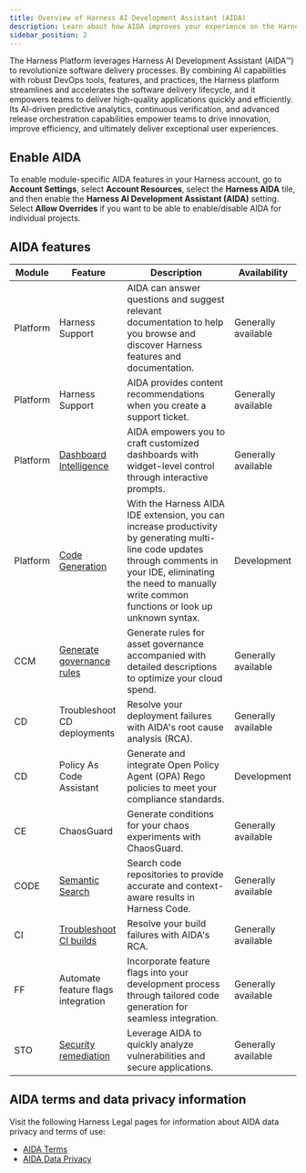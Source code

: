 ```yaml
---
title: Overview of Harness AI Development Assistant (AIDA)
description: Learn about how AIDA improves your experience on the Harness platform.
sidebar_position: 2
---
```


The Harness Platform leverages Harness AI Development Assistant (AIDA:tm:) to revolutionize software delivery processes. By combining AI capabilities with robust DevOps tools, features, and practices, the Harness platform streamlines and accelerates the software delivery lifecycle, and it empowers teams to deliver high-quality applications quickly and efficiently. Its AI-driven predictive analytics, continuous verification, and advanced release orchestration capabilities empower teams to drive innovation, improve efficiency, and ultimately deliver exceptional user experiences.

## Enable AIDA

To enable module-specific AIDA features in your Harness account, go to **Account Settings**, select **Account Resources**, select the **Harness AIDA** tile, and then enable the **Harness AI Development Assistant (AIDA)** setting. Select **Allow Overrides** if you want to be able to enable/disable AIDA for individual projects.

## AIDA features

| Module | Feature | Description | Availability |
| ------ | ------- | ----------- | ------------ |
| Platform | Harness Support | AIDA can answer questions and suggest relevant documentation to help you browse and discover Harness features and documentation. | Generally available |
| Platform | Harness Support | AIDA provides content recommendations when you create a support ticket. | Generally available |
| Platform | [Dashboard Intelligence](/docs/platform/dashboards/use-dashboard-intelligence-by-aida) | AIDA empowers you to craft customized dashboards with widget-level control through interactive prompts. | Generally available |
| Platform | [Code Generation](./aida-code-gen) | With the Harness AIDA IDE extension, you can increase productivity by generating multi-line code updates through comments in your IDE, eliminating the need to manually write common functions or look up unknown syntax. | Development |
| CCM | [Generate governance rules](/docs/category/harness-aida-for-asset-governance) | Generate rules for asset governance accompanied with detailed descriptions to optimize your cloud spend. | Generally available |
| CD | Troubleshoot CD deployments | Resolve your deployment failures with AIDA's root cause analysis (RCA). | Generally available |
| CD | Policy As Code Assistant | Generate and integrate Open Policy Agent (OPA) Rego policies to meet your compliance standards. | Development |
| CE | ChaosGuard | Generate conditions for your chaos experiments with ChaosGuard. | Generally available |
| CODE | [Semantic Search](/docs/code-repository/work-in-repos/semantic-search) | Search code repositories to provide accurate and context-aware results in Harness Code. | Generally available |
| CI | [Troubleshoot CI builds](/docs/continuous-integration/troubleshoot-ci/aida) | Resolve your build failures with AIDA's RCA. | Generally available |
| FF | Automate feature flags integration | Incorporate feature flags into your development process through tailored code generation for seamless integration. | Generally available |
| STO | [Security remediation](/docs/security-testing-orchestration/use-sto/view-and-troubleshoot-vulnerabilities/ai-based-remediations) | Leverage AIDA to quickly analyze vulnerabilities and secure applications. | Generally available |

## AIDA terms and data privacy information

Visit the following Harness Legal pages for information about AIDA data privacy and terms of use:

- [AIDA Terms](https://www.harness.io/legal/aida-terms)
- [AIDA Data Privacy](https://www.harness.io/legal/aida-privacy)
